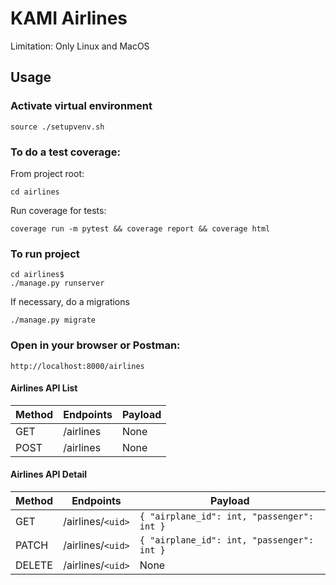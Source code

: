 # KAMI Airlines

Limitation: Only Linux and MacOS

## Usage

### Activate virtual environment

`source ./setupvenv.sh`


### To do a test coverage:

From project root:

```
cd airlines
```

Run coverage for tests:

```
coverage run -m pytest && coverage report && coverage html
```


### To run project

```
cd airlines$
./manage.py runserver
```

If necessary, do a migrations

```
./manage.py migrate
```


### Open in your browser or Postman:

```
http://localhost:8000/airlines
```

#### Airlines API List

| Method | Endpoints | Payload |
| ------ | --------- | ------- |
| GET    | /airlines | None    |
| POST   | /airlines | None    |

#### Airlines API Detail

| Method | Endpoints           | Payload                                      |
| ------ | ------------------- | -------------------------------------------- |
| GET    | /airlines/`<uid>` | `{ "airplane_id": int, "passenger": int }` |
| PATCH  | /airlines/`<uid>` | `{ "airplane_id": int, "passenger": int }` |
| DELETE | /airlines/`<uid>` | None                                         |
